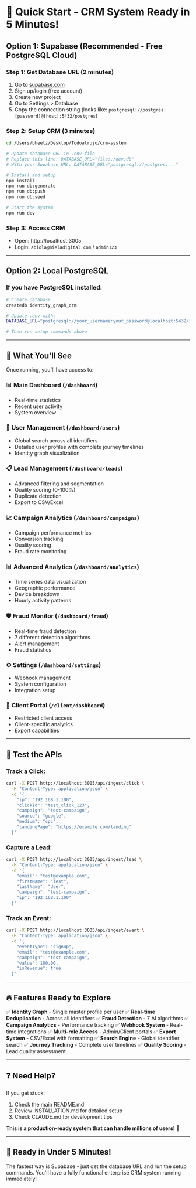 # 🚀 Quick Start - CRM System Ready in 5 Minutes!

## Option 1: Supabase (Recommended - Free PostgreSQL Cloud)

### Step 1: Get Database URL (2 minutes)
1. Go to [supabase.com](https://supabase.com)
2. Sign up/login (free account)
3. Create new project
4. Go to Settings > Database
5. Copy the connection string (looks like: `postgresql://postgres:[password]@[host]:5432/postgres`)

### Step 2: Setup CRM (3 minutes)
```bash
cd /Users/bheelz/Desktop/Todoalrojo/crm-system

# Update database URL in .env file
# Replace this line: DATABASE_URL="file:./dev.db"
# With your Supabase URL: DATABASE_URL="postgresql://postgres:..."

# Install and setup
npm install
npm run db:generate
npm run db:push
npm run db:seed

# Start the system
npm run dev
```

### Step 3: Access CRM
- Open: http://localhost:3005
- Login: `abiola@mieladigital.com` / `admin123`

---

## Option 2: Local PostgreSQL

### If you have PostgreSQL installed:
```bash
# Create database
createdb identity_graph_crm

# Update .env with:
DATABASE_URL="postgresql://your_username:your_password@localhost:5432/identity_graph_crm"

# Then run setup commands above
```

---

## 🎯 What You'll See

Once running, you'll have access to:

### 📊 **Main Dashboard** (`/dashboard`)
- Real-time statistics
- Recent user activity
- System overview

### 👥 **User Management** (`/dashboard/users`)
- Global search across all identifiers
- Detailed user profiles with complete journey timelines
- Identity graph visualization

### 📋 **Lead Management** (`/dashboard/leads`)
- Advanced filtering and segmentation
- Quality scoring (0-100%)
- Duplicate detection
- Export to CSV/Excel

### 📈 **Campaign Analytics** (`/dashboard/campaigns`)
- Campaign performance metrics
- Conversion tracking
- Quality scoring
- Fraud rate monitoring

### 📊 **Advanced Analytics** (`/dashboard/analytics`)
- Time series data visualization
- Geographic performance
- Device breakdown
- Hourly activity patterns

### 🛡️ **Fraud Monitor** (`/dashboard/fraud`)
- Real-time fraud detection
- 7 different detection algorithms
- Alert management
- Fraud statistics

### ⚙️ **Settings** (`/dashboard/settings`)
- Webhook management
- System configuration
- Integration setup

### 🏢 **Client Portal** (`/client/dashboard`)
- Restricted client access
- Client-specific analytics
- Export capabilities

---

## 🧪 Test the APIs

### Track a Click:
```bash
curl -X POST http://localhost:3005/api/ingest/click \
  -H "Content-Type: application/json" \
  -d '{
    "ip": "192.168.1.100",
    "clickId": "test_click_123",
    "campaign": "test-campaign",
    "source": "google",
    "medium": "cpc",
    "landingPage": "https://example.com/landing"
  }'
```

### Capture a Lead:
```bash
curl -X POST http://localhost:3005/api/ingest/lead \
  -H "Content-Type: application/json" \
  -d '{
    "email": "test@example.com",
    "firstName": "Test",
    "lastName": "User",
    "campaign": "test-campaign",
    "ip": "192.168.1.100"
  }'
```

### Track an Event:
```bash
curl -X POST http://localhost:3005/api/ingest/event \
  -H "Content-Type: application/json" \
  -d '{
    "eventType": "signup",
    "email": "test@example.com",
    "campaign": "test-campaign",
    "value": 100.00,
    "isRevenue": true
  }'
```

---

## 🔥 Features Ready to Explore

✅ **Identity Graph** - Single master profile per user
✅ **Real-time Deduplication** - Across all identifiers
✅ **Fraud Detection** - 7 AI algorithms
✅ **Campaign Analytics** - Performance tracking
✅ **Webhook System** - Real-time integrations
✅ **Multi-role Access** - Admin/Client portals
✅ **Export System** - CSV/Excel with formatting
✅ **Search Engine** - Global identifier search
✅ **Journey Tracking** - Complete user timelines
✅ **Quality Scoring** - Lead quality assessment

---

## ❓ Need Help?

If you get stuck:
1. Check the main README.md
2. Review INSTALLATION.md for detailed setup
3. Check CLAUDE.md for development tips

**This is a production-ready system that can handle millions of users!** 🚀

---

## 🎉 Ready in Under 5 Minutes!

The fastest way is Supabase - just get the database URL and run the setup commands. You'll have a fully functional enterprise CRM system running immediately!